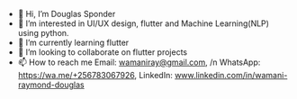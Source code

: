 - 👋 Hi, I’m Douglas Sponder
- 👀 I’m interested in UI/UX design, flutter and Machine Learning(NLP) using python.
- 🌱 I’m currently learning flutter
- 💞️ I’m looking to collaborate on flutter projects 
- 📫 How to reach me Email: wamaniray@gmail.com, /n
                     WhatsApp: https://wa.me/+256783067926,
                     LinkedIn: www.linkedin.com/in/wamani-raymond-douglas 

<!---
Douglas-sp/Douglas-sp is a ✨ special ✨ repository because its `README.md` (this file) appears on your GitHub profile.
You can click the Preview link to take a look at your changes.
--->
